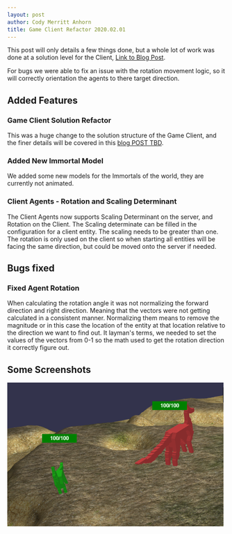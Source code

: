 ```yaml
---
layout: post
author: Cody Merritt Anhorn
title: Game Client Refactor 2020.02.01
---
```


This post will only details a few things done, but a whole lot of work was done at a solution level for the Client, <a href="blog/tdb" title="Post detailing the Game Client Solution Refactor.">Link to Blog Post</a>.

For bugs we were able to fix an issue with the rotation movement logic, so it will correctly orientation the agents to there target direction.

## Added Features

### Game Client Solution Refactor

This was a huge change to the solution structure of the Game Client, and the finer details will be covered in this <a href="blog/tdb" title="Post detailing the Game Client Solution Refactor.">blog POST TBD</a>.

### Added New Immortal Model

We added some new models for the Immortals of the world, they are currently not animated.

### Client Agents - Rotation and Scaling Determinant

The Client Agents now supports Scaling Determinant on the server, and Rotation on the Client. The Scaling determinate can be filled in the configuration for a client entity. The scaling needs to be greater than one. The rotation is only used on the client so when starting all entities will be facing the same direction, but could be moved onto the server if needed.

## Bugs fixed

### Fixed Agent Rotation

When calculating the rotation angle it was not normalizing the forward direction and right direction. Meaning that the vectors were not getting calculated in a consistent manner. Normalizing them means to remove the magnitude or in this case the location of the entity at that location relative to the direction we want to find out. It layman's terms, we needed to set the values of the vectors from 0-1 so the math used to get the rotation direction it correctly figure out.


## Some Screenshots 
![This is an image of the new Immortal models added to the world.](/image/Posts/GameDevelopment/2020-02-01/RoamingImmortals.png)
